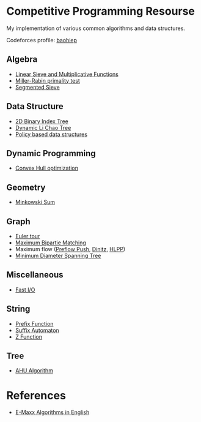 # Competitive Programming Resourse

My implementation of various common algorithms and data structures.

Codeforces profile: [baohiep](https://codeforces.com/profile/baohiep)

## Algebra

- [Linear Sieve and Multiplicative Functions](Algebra/linear_sieve_and_mulfunc.cpp)
- [Miller-Rabin primality test](Algebra/miller_rabin.cpp)
- [Segmented Sieve](Algebra/segmented_sieve.cpp)

## Data Structure

- [2D Binary Index Tree](Data%20Structure/bit_2d.cpp)
- [Dynamic Li Chao Tree](Data%20Structure/dynamic_lichaotree.cpp)
- [Policy based data structures](Data%20Structure/pbds.cpp)

## Dynamic Programming

- [Convex Hull optimization](Dynamic%20Programming/convexhull_optimization.cpp)

## Geometry

- [Minkowski Sum](Geometry/minkowski-sum.cpp)

## Graph

- [Euler tour](Graph/euler_tour.cpp)
- [Maximum Bipartie Matching](Graph/matching_hopcroftkarp.cpp)
- Maximum flow ([Preflow Push](Graph/maxflow_relabel_noopt.cpp), [Dinitz](Graph/maxflow_dinitz.cpp), [HLPP](Graph/maxflow_hlpp.cpp))
- [Minimum Diameter Spanning Tree](Graph/minimum_diameter_spanning_tree.cpp)

## Miscellaneous

- [Fast I/O](Miscellaneous/fastio.cpp)

## String

- [Prefix Function](String/prefix_function.cpp)
- [Suffix Automaton](String/suffix_automaton.cpp)
- [Z Function](String/z_function.cpp)

## Tree

- [AHU Algorithm](Tree/ahu_algorithm.cpp)

# References
- [E-Maxx Algorithms in English](https://cp-algorithms.com/)
